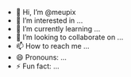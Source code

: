 - 👋 Hi, I’m @meupix
- 👀 I’m interested in ...
- 🌱 I’m currently learning ...
- 💞️ I’m looking to collaborate on ...
- 📫 How to reach me ...
- 😄 Pronouns: ...
- ⚡ Fun fact: ...

<!---
meupix/meupix is a ✨ special ✨ repository because its `README.md` (this file) appears on your GitHub profile.
You can click the Preview link to take a look at your changes.
--->
